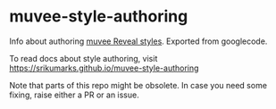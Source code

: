 # muvee-style-authoring

Info about authoring [muvee Reveal styles](http://www.muvee.com/products/muvee-reveal-12/). Exported from googlecode.

To read docs about style authoring, visit https://srikumarks.github.io/muvee-style-authoring

Note that parts of this repo might be obsolete. In case you need some fixing, raise either a PR or an issue.
